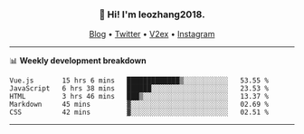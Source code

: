 <h3 align="center">👋 Hi! I'm leozhang2018.</h3>
<p align="center">
  <a href="https://code.leozhang2018.me">Blog</a> •
  <a href="https://twitter.com/leozhang2018">Twitter</a> •
  <a href="https://www.v2ex.com/member/leozhang">V2ex</a> •
  <a href="https://www.instagram.com/leozhanghere">Instagram</a>
</p>

-------

📊 **Weekly development breakdown**
<!--START_SECTION:waka-->
```text
Vue.js       15 hrs 6 mins   █████████████▒░░░░░░░░░░░   53.55 % 
JavaScript   6 hrs 38 mins   ██████░░░░░░░░░░░░░░░░░░░   23.53 % 
HTML         3 hrs 46 mins   ███▒░░░░░░░░░░░░░░░░░░░░░   13.37 % 
Markdown     45 mins         ▓░░░░░░░░░░░░░░░░░░░░░░░░   02.69 % 
CSS          42 mins         ▓░░░░░░░░░░░░░░░░░░░░░░░░   02.51 % 
```
<!--END_SECTION:waka-->
-------
